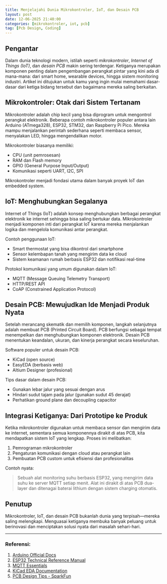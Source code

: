 ```yaml
---
title: Menjelajahi Dunia Mikrokontroler, IoT, dan Desain PCB
layout: post
date: 12-06-2025 21:40:00
categories: [mikrokontroler, iot, pcb]
tag: [Pcb Design, Coding]
---
```


## Pengantar

Dalam dunia teknologi modern, istilah seperti *mikrokontroler*, *Internet of Things (IoT)*, dan *desain PCB* makin sering terdengar. Ketiganya merupakan komponen penting dalam pengembangan perangkat pintar yang kini ada di mana-mana: dari smart home, wearable devices, hingga sistem monitoring industri. Artikel ini ditujukan untuk kamu yang ingin mulai memahami dasar-dasar dari ketiga bidang tersebut dan bagaimana mereka saling berkaitan.

## Mikrokontroler: Otak dari Sistem Tertanam

Mikrokontroler adalah chip kecil yang bisa diprogram untuk mengontrol perangkat elektronik. Beberapa contoh mikrokontroler populer antara lain Arduino (ATmega328), ESP32, STM32, dan Raspberry Pi Pico. Mereka mampu menjalankan perintah sederhana seperti membaca sensor, menyalakan LED, hingga mengendalikan motor.

Mikrokontroler biasanya memiliki:
- CPU (unit pemrosesan)
- RAM dan Flash memory
- GPIO (General Purpose Input/Output)
- Komunikasi seperti UART, I2C, SPI

Mikrokontroler menjadi fondasi utama dalam banyak proyek IoT dan embedded system.

## IoT: Menghubungkan Segalanya

Internet of Things (IoT) adalah konsep menghubungkan berbagai perangkat elektronik ke internet sehingga bisa saling bertukar data. Mikrokontroler menjadi komponen inti dari perangkat IoT karena mereka menjalankan logika dan mengelola komunikasi antar perangkat.

Contoh penggunaan IoT:
- Smart thermostat yang bisa dikontrol dari smartphone
- Sensor kelembapan tanah yang mengirim data ke cloud
- Sistem keamanan rumah berbasis ESP32 dan notifikasi real-time

Protokol komunikasi yang umum digunakan dalam IoT:
- MQTT (Message Queuing Telemetry Transport)
- HTTP/REST API
- CoAP (Constrained Application Protocol)

## Desain PCB: Mewujudkan Ide Menjadi Produk Nyata

Setelah merancang skematik dan memilih komponen, langkah selanjutnya adalah membuat PCB (Printed Circuit Board). PCB berfungsi sebagai tempat menempelkan dan menghubungkan komponen elektronik. Desain PCB menentukan keandalan, ukuran, dan kinerja perangkat secara keseluruhan.

Software populer untuk desain PCB:
- KiCad (open source)
- EasyEDA (berbasis web)
- Altium Designer (profesional)

Tips dasar dalam desain PCB:
- Gunakan lebar jalur yang sesuai dengan arus
- Hindari sudut tajam pada jalur (gunakan sudut 45 derajat)
- Perhatikan ground plane dan decoupling capacitor

## Integrasi Ketiganya: Dari Prototipe ke Produk

Ketika mikrokontroler digunakan untuk membaca sensor dan mengirim data ke internet, sementara semua komponennya dirakit di atas PCB, kita mendapatkan sistem IoT yang lengkap. Proses ini melibatkan:
1. Pemrograman mikrokontroler
2. Pengaturan komunikasi dengan cloud atau perangkat lain
3. Pembuatan PCB custom untuk efisiensi dan profesionalitas

Contoh nyata:
> Sebuah alat monitoring suhu berbasis ESP32, yang mengirim data suhu ke server MQTT setiap menit. Alat ini dirakit di atas PCB dua-layer dan ditenagai baterai lithium dengan sistem charging otomatis.

## Penutup

Mikrokontroler, IoT, dan desain PCB bukanlah dunia yang terpisah—mereka saling melengkapi. Menguasai ketiganya membuka banyak peluang untuk berinovasi dan menciptakan solusi nyata dari masalah sehari-hari.

---

### Referensi:
1. [Arduino Official Docs](https://www.arduino.cc/en/Guide)
2. [ESP32 Technical Reference Manual](https://www.espressif.com/en/support/download/documents)
3. [MQTT Essentials](https://www.hivemq.com/mqtt-essentials/)
4. [KiCad EDA Documentation](https://docs.kicad.org/)
5. [PCB Design Tips - SparkFun](https://learn.sparkfun.com/tutorials/designing-pcbs)

